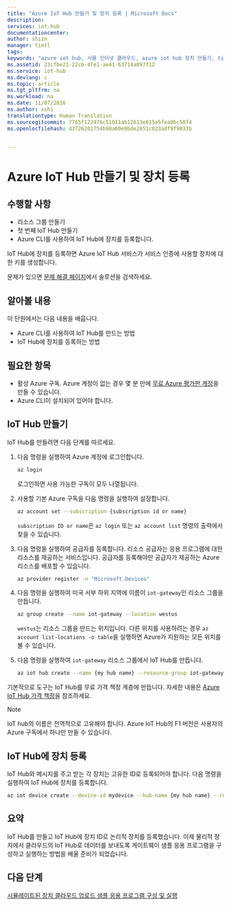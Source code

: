 ```yaml
---
title: "Azure IoT Hub 만들기 및 장치 등록 | Microsoft Docs"
description: 
services: iot-hub
documentationcenter: 
author: shizn
manager: timtl
tags: 
keywords: "azure iot hub, 사물 인터넷 클라우드, azure iot hub 장치 만들기, ti sensortag, ti ble"
ms.assetid: 23cfbe21-22c6-4fe1-ae41-63714a897f12
ms.service: iot-hub
ms.devlang: c
ms.topic: article
ms.tgt_pltfrm: na
ms.workload: na
ms.date: 11/07/2016
ms.author: xshi
translationtype: Human Translation
ms.sourcegitcommit: 7765f122476c51011ab12613e615e5fea0bc58f4
ms.openlocfilehash: d3726201754b90a60e9bde2651c023adf9f9033b


---
```


# <a name="create-your-azure-iot-hub-and-register-your-device"></a>Azure IoT Hub 만들기 및 장치 등록

## <a name="what-you-will-do"></a>수행할 사항

- 리소스 그룹 만들기
- 첫 번째 IoT Hub 만들기
- Azure CLI를 사용하여 IoT Hub에 장치를 등록합니다. 

IoT Hub에 장치를 등록하면 Azure IoT Hub 서비스가 서비스 인증에 사용할 장치에 대한 키를 생성합니다. 

문제가 있으면 [문제 해결 페이지](iot-hub-gateway-kit-c-sim-troubleshooting.md)에서 솔루션을 검색하세요.

## <a name="what-you-will-learn"></a>알아볼 내용

이 단원에서는 다음 내용을 배웁니다.

- Azure CLI를 사용하여 IoT Hub를 만드는 방법
- IoT Hub에 장치를 등록하는 방법

## <a name="what-you-need"></a>필요한 항목

- 활성 Azure 구독. Azure 계정이 없는 경우 몇 분 만에 [무료 Azure 평가판 계정](http://azure.microsoft.com/pricing/free-trial/)을 만들 수 있습니다.
- Azure CLI이 설치되어 있어야 합니다.

## <a name="create-an-iot-hub"></a>IoT Hub 만들기

IoT Hub를 만들려면 다음 단계를 따르세요.

1. 다음 명령을 실행하여 Azure 계정에 로그인합니다.

   ```bash
   az login
   ```

   로그인하면 사용 가능한 구독이 모두 나열됩니다.

2. 사용할 기본 Azure 구독을 다음 명령을 실행하여 설정합니다.

   ```bash
   az account set --subscription {subscription id or name}
   ```

   `subscription ID or name`은 `az login` 또는 `az account list` 명령의 출력에서 찾을 수 있습니다.

3. 다음 명령을 실행하여 공급자를 등록합니다. 리소스 공급자는 응용 프로그램에 대한 리소스를 제공하는 서비스입니다. 공급자를 등록해야만 공급자가 제공하는 Azure 리소스를 배포할 수 있습니다.

   ```bash
   az provider register -n "Microsoft.Devices"
   ```

4. 다음 명령을 실행하여 미국 서부 하위 지역에 이름이 `iot-gateway`인 리소스 그룹을 만듭니다.

   ```bash
   az group create --name iot-gateway --location westus
   ```
   
   `westus`는 리소스 그룹을 만드는 위치입니다. 다른 위치를 사용하려는 경우 `az account list-locations -o table`을 실행하면 Azure가 지원하는 모든 위치를 볼 수 있습니다.

5. 다음 명령을 실행하여 `iot-gateway` 리소스 그룹에서 IoT Hub를 만듭니다.

   ```bash
   az iot hub create --name {my hub name} --resource-group iot-gateway
   ```

기본적으로 도구는 IoT Hub를 무료 가격 책정 계층에 만듭니다. 자세한 내용은 [Azure IoT Hub 가격 책정](https://azure.microsoft.com/pricing/details/iot-hub/)을 참조하세요.

> [!NOTE]
> IoT hub의 이름은 전역적으로 고유해야 합니다. Azure IoT Hub의 F1 버전은 사용자의 Azure 구독에서 하나만 만들 수 있습니다.

## <a name="register-your-device-in-your-iot-hub"></a>IoT Hub에 장치 등록

IoT Hub와 메시지를 주고 받는 각 장치는 고유한 ID로 등록되어야 합니다.
다음 명령을 실행하여 IoT Hub에 장치를 등록합니다.

```bash
az iot device create --device-id mydevice --hub-name {my hub name} --resource-group iot-gateway
```

## <a name="summary"></a>요약

IoT Hub를 만들고 IoT Hub에 장치 ID로 논리적 장치를 등록했습니다. 이제 물리적 장치에서 클라우드의 IoT Hub로 데이터를 보내도록 게이트웨이 샘플 응용 프로그램을 구성하고 실행하는 방법을 배울 준비가 되었습니다.

## <a name="next-steps"></a>다음 단계
[시뮬레이트된 장치 클라우드 업로드 샘플 응용 프로그램 구성 및 실행](iot-hub-gateway-kit-c-sim-lesson3-configure-simulated-device-app.md)


<!--HONumber=Dec16_HO3-->


